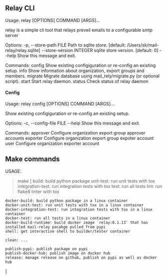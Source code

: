 ## Relay CLI
Usage: relay [OPTIONS] COMMAND [ARGS]...

  relay is a simple cli tool that relays preveil emails to a configurable
  smtp server

Options:
  -p, --store-path FILE    Path to sqlite store.  [default: /Users/sk/mail-
                           relay/relay.sqlite]
  --store-version INTEGER  sqlite store version.  [default: 0]
  --help                   Show this message and exit.

Commands:
  config   Show existing configiguration or re-config an existing setup.
  info     Show information about organization, export groups and members.
  migrate  Migrate database using mail_rely/migrate.py (or optional script).
  start    Start relay daemon.
  status   Check status of relay daemon

#### Config
Usage: relay config [OPTIONS] COMMAND [ARGS]...

  Show existing configiguration or re-config an existing setup.

Options:
  -c, --config-file FILE
  --help                  Show this message and exit.

Commands:
  approver  Configure organization export group approver accounts
  exporter  Configure organization export group expoter account
  user      Configure organization exporter account

## Make commands
USAGE:
> make [
	build: build python package
	unit-test: run unit tests with tox
	integration-test: run integration tests with tox
	test: run all tests
	lint: run flake8 linter with tox

	docker-build: build python package in a linux container
	docker-unit-test: run unit tests with tox in a linux container
	docker-integration-test: run integration tests with tox in a linux container
	docker-test: run all tests in a linux container
	docker-build-runtime: build docker image `relay:0.1.13` that has installed mail-relay pacakge pulled from pypi
	shell: get interactive shell to builder/tester container

	clean: ...

	publish-pypi: publish package on pypi
	publish-docker-hub: publish image on docker hub
	release: manage release on github, publish on pypi as well as docker hub
]
